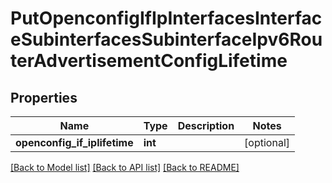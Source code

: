 # PutOpenconfigIfIpInterfacesInterfaceSubinterfacesSubinterfaceIpv6RouterAdvertisementConfigLifetime

## Properties
Name | Type | Description | Notes
------------ | ------------- | ------------- | -------------
**openconfig_if_iplifetime** | **int** |  | [optional] 

[[Back to Model list]](../README.md#documentation-for-models) [[Back to API list]](../README.md#documentation-for-api-endpoints) [[Back to README]](../README.md)


